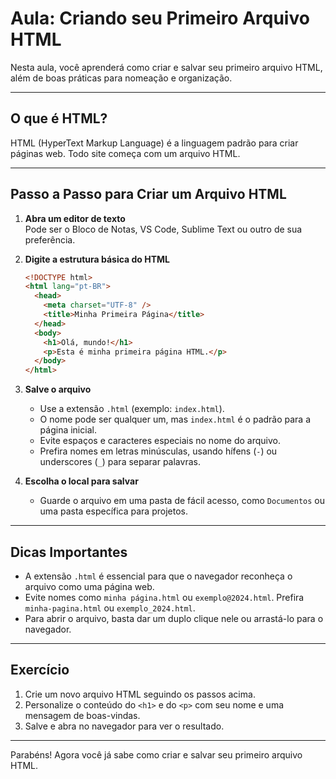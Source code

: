 # Aula: Criando seu Primeiro Arquivo HTML

Nesta aula, você aprenderá como criar e salvar seu primeiro arquivo HTML, além de boas práticas para nomeação e organização.

---

## O que é HTML?

HTML (HyperText Markup Language) é a linguagem padrão para criar páginas web. Todo site começa com um arquivo HTML.

---

## Passo a Passo para Criar um Arquivo HTML

1. **Abra um editor de texto**  
   Pode ser o Bloco de Notas, VS Code, Sublime Text ou outro de sua preferência.

2. **Digite a estrutura básica do HTML**

   ```html
   <!DOCTYPE html>
   <html lang="pt-BR">
     <head>
       <meta charset="UTF-8" />
       <title>Minha Primeira Página</title>
     </head>
     <body>
       <h1>Olá, mundo!</h1>
       <p>Esta é minha primeira página HTML.</p>
     </body>
   </html>
   ```

3. **Salve o arquivo**

   - Use a extensão `.html` (exemplo: `index.html`).
   - O nome pode ser qualquer um, mas `index.html` é o padrão para a página inicial.
   - Evite espaços e caracteres especiais no nome do arquivo.
   - Prefira nomes em letras minúsculas, usando hífens (`-`) ou underscores (`_`) para separar palavras.

4. **Escolha o local para salvar**
   - Guarde o arquivo em uma pasta de fácil acesso, como `Documentos` ou uma pasta específica para projetos.

---

## Dicas Importantes

- A extensão `.html` é essencial para que o navegador reconheça o arquivo como uma página web.
- Evite nomes como `minha página.html` ou `exemplo@2024.html`. Prefira `minha-pagina.html` ou `exemplo_2024.html`.
- Para abrir o arquivo, basta dar um duplo clique nele ou arrastá-lo para o navegador.

---

## Exercício

1. Crie um novo arquivo HTML seguindo os passos acima.
2. Personalize o conteúdo do `<h1>` e do `<p>` com seu nome e uma mensagem de boas-vindas.
3. Salve e abra no navegador para ver o resultado.

---

Parabéns! Agora você já sabe como criar e salvar seu primeiro arquivo HTML.
